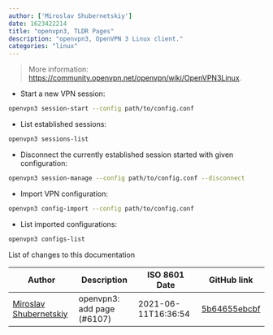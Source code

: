 ```yaml
---
author: ['Miroslav Shubernetskiy']
date: 1623422214
title: "openvpn3, TLDR Pages"
description: "openvpn3, OpenVPN 3 Linux client."
categories: "linux"
---
```

> More information: <https://community.openvpn.net/openvpn/wiki/OpenVPN3Linux>.

- Start a new VPN session:

```bash
openvpn3 session-start --config path/to/config.conf
```

- List established sessions:

```bash
openvpn3 sessions-list
```

- Disconnect the currently established session started with given configuration:

```bash
openvpn3 session-manage --config path/to/config.conf --disconnect
```

- Import VPN configuration:

```bash
openvpn3 config-import --config path/to/config.conf
```

- List imported configurations:

```bash
openvpn3 configs-list
```
List of changes to this documentation


Author | Description | ISO 8601 Date | GitHub link
------|-----|-----|-----
[Miroslav Shubernetskiy](mailto:miroslav@miki725.com) | openvpn3: add page (#6107) | 2021-06-11T16:36:54 | [5b64655ebcbf](https://github.com/tldr-pages/tldr/commit/5b64655ebcbfa7b376aed8e6dc48eac80b101c27)


